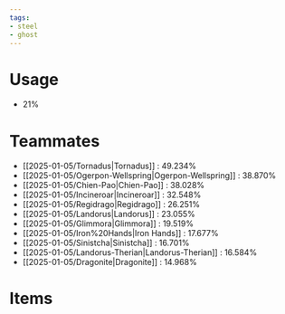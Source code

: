 ```yaml
---
tags:
- steel
- ghost
---
```

# Usage
- 21%
# Teammates
- [[2025-01-05/Tornadus|Tornadus]] : 49.234%
- [[2025-01-05/Ogerpon-Wellspring|Ogerpon-Wellspring]] : 38.870%
- [[2025-01-05/Chien-Pao|Chien-Pao]] : 38.028%
- [[2025-01-05/Incineroar|Incineroar]] : 32.548%
- [[2025-01-05/Regidrago|Regidrago]] : 26.251%
- [[2025-01-05/Landorus|Landorus]] : 23.055%
- [[2025-01-05/Glimmora|Glimmora]] : 19.519%
- [[2025-01-05/Iron%20Hands|Iron Hands]] : 17.677%
- [[2025-01-05/Sinistcha|Sinistcha]] : 16.701%
- [[2025-01-05/Landorus-Therian|Landorus-Therian]] : 16.584%
- [[2025-01-05/Dragonite|Dragonite]] : 14.968%
# Items